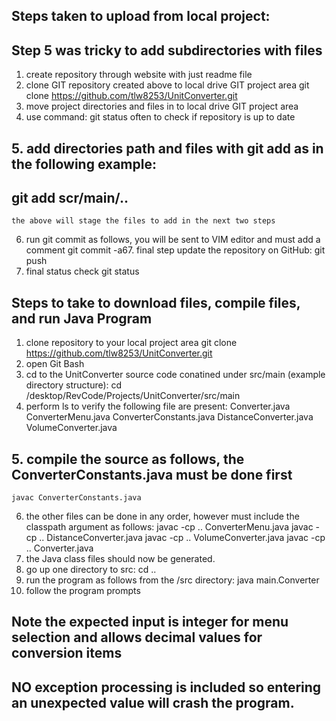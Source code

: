 ## Steps taken to upload from local project:
##   Step 5 was tricky to add subdirectories with files
1.  create repository through website with just readme file	
2.  clone GIT repository created above to local drive GIT project area
	git clone https://github.com/tlw8253/UnitConverter.git
3.  move project directories and files in to local drive GIT project area
4.  use command: git status often to check if repository is up to date

## 5.  add directories path and files with git add as in the following example:
##     git add scr/main/..
    the above will stage the files to add in the next two steps
6.  run git commit as follows, you will be sent to VIM editor and must add a comment
	git commit -a67.  final step update the repository on GitHub:
	git push
7.  final status check
	git status


## Steps to take to download files, compile files, and run Java Program
1.  clone repository to your local project area
    git clone https://github.com/tlw8253/UnitConverter.git
2. open Git Bash
3. cd to the UnitConverter source code conatined under src/main (example directory structure):
   cd /desktop/RevCode/Projects/UnitConverter/src/main
4. perform ls to verify the following file are present:
    Converter.java
    ConverterMenu.java
    ConverterConstants.java
    DistanceConverter.java
    VolumeConverter.java
## 5. compile the source as follows, the ConverterConstants.java must be done first
    javac ConverterConstants.java
  6.  the other files can be done in any order, however must include the classpath argument as follows:
      javac -cp .. ConverterMenu.java
      javac -cp .. DistanceConverter.java
      javac -cp .. VolumeConverter.java
      javac -cp .. Converter.java
  7.  the Java class files should now be generated.
  8.  go up one directory to src:
      cd ..
  9.  run the program as follows from the /src directory:
      java main.Converter
 10.  follow the program prompts
 ##  Note the expected input is integer for menu selection and allows decimal values for conversion items
 ##  NO exception processing is included so entering an unexpected value will crash the program.
      
    
